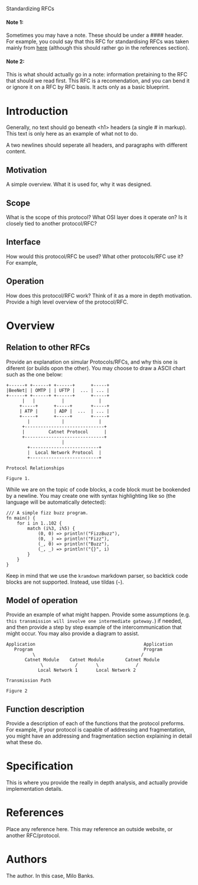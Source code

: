 Standardizing RFCs

#### Note 1:
Sometimes you may have a note. These should be under a \#\#\#\# header. For example, you could say that this RFC for standardising RFCs was taken mainly from [here](https://datatracker.ietf.org/doc/html/rfc791#section-1.1) (although this should rather go in the references section).

#### Note 2:
This is what should actually go in a note: information pretaining to the RFC that should we read first. This RFC is a recomendation, and you can bend it or ignore it on a RFC by RFC basis. It acts only as a basic blueprint.

# Introduction
Generally, no text should go beneath &lt;h1&gt; headers (a single \# in markup). This text is only here as an example of what not to do.

A two newlines should seperate all headers, and paragraphs with different content.

## Motivation
A simple overview. What it is used for, why it was designed.

## Scope
What is the scope of this protocol? What OSI layer does it operate on? Is it closely tied to another protocol/RFC?

## Interface
How would this protocol/RFC be used? What other protocols/RFC use it? For example, 

## Operation
How does this protocol/RFC work? Think of it as a more in depth motivation. Provide a high level overview of the protocol/RFC.

# Overview

## Relation to other RFCs
Provide an explanation on simular Protocols/RFCs, and why this one is diferent (or builds opon the other). You may choose to draw a ASCII chart such as the one below:

~~~
+------+ +------+ +------+      +-----+
|BeeNet| | OMTP | | UFTP |  ... | ... |
+------+ +------+ +------+      +-----+
      |   |          |             |
     +-----+      +-----+       +-----+
     | ATP |      | ADP |  ...  | ... |
     +-----+      +-----+       +-----+
        |            |             |
      +------------------------------+
      |         Catnet Protocol      |
      +------------------------------+
                     |
        +--------------------------+
        |  Local Network Protocol  |
        +--------------------------+

Protocol Relationships

Figure 1.
~~~

While we are on the topic of code blocks, a code block must be bookended by a newline. You may create one with syntax highlighting like so (the language will be automatically detected):

~~~
/// A simple fizz buzz program.
fn main() {
    for i in 1..102 {
        match (i%3, i%5) {
            (0, 0) => println!("FizzBuzz"),
            (0, _) => println!("Fizz"),
            (_, 0) => println!("Buzz"),
            (_, _) => println!("{}", i)
        }
    }
}
~~~

Keep in mind that we use the `kramdown` markdown parser, so backtick code blocks are not supported. Instead, use tildas (`~`).

## Model of operation
Provide an example of what might happen. Provide some assumptions (e.g. `this transmission will involve one intermediate gateway.`) if needed, and then provide a step by step example of the intercommunication that might occur. You may also provide a diagram to assist.

~~~
Application                                         Application
   Program                                          Program
          \                                        /
       Catnet Module    Catnet Module        Catnet Module
             \            /       \              /
            Local Network 1       Local Network 2

Transmission Path

Figure 2
~~~

## Function description
Provide a description of each of the functions that the protocol preforms. For example, if your protocol is capable of addressing and fragmentation, you might have an addressing and fragmentation section explaining in detail what these do.

# Specification
This is where you provide the really in depth analysis, and actually provide implementation details.

# References
Place any reference here. This may reference an outside website, or another RFC/protocol.

# Authors
The author. In this case, Milo Banks.
